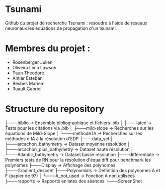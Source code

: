 # Tsunami

Github du projet de recherche Tsunami : résoudre à l'aide de réseaux neuronaux les équations de propagation d'un tsunami.

# Membres du projet :
- Rosenberger Julien
- Oliveira Lima Lawson
- Paun Théodore
- Antier Esteban
- Besbes Mariem
- Ruault Gabriel

# Structure du repository

├───biblio                        -> Ensemble bibliographique et fichiers .bib
│   ├───latex                     -> Tests pour les citations via .bib
│   ├───mild-slope                -> Recherches sur les équations de Mild-Slope
│   └───méthode IA                -> Recherches sur les méthodes d'IA à la résolution d'EDP
├───data_set
│   ├───arcachon_bathymetry       -> Dataset moyenne résolution
│   ├───arcachon_plus_bathymetry  -> Dataset haute résolution
│   └───Atlantic_bathymetry       -> Dataset basse résolution
├───differentiate                 -> Premiers tests de RN pour la résolution d'équa diff pour benchmark les polynomes
├───Display                       -> Affichage des polynomes
├───Gradient_descent
├───Polynomials                   -> Définition des polynomes A et F (papier de 97)
│   └───A_not_used                -> Fonction A non utilisées
├───rapports                      -> Rapports en latex des séances
└───ScreenShot
